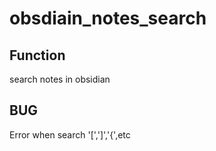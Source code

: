# obsdiain_notes_search

## Function
search notes in obsidian

## BUG
Error when search '[',']','{',etc